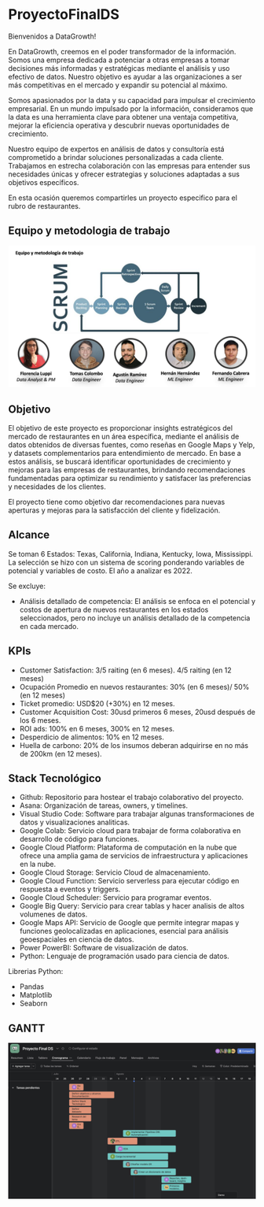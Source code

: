 # ProyectoFinalDS

Bienvenidos a DataGrowth!

En DataGrowth, creemos en el poder transformador de la información. Somos una empresa dedicada a potenciar a otras empresas a tomar decisiones más informadas y estratégicas mediante el análisis y uso efectivo de datos. Nuestro objetivo es ayudar a las organizaciones a ser más competitivas en el mercado y expandir su potencial al máximo.

Somos apasionados por la data y su capacidad para impulsar el crecimiento empresarial. En un mundo impulsado por la información, consideramos que la data es una herramienta clave para obtener una ventaja competitiva, mejorar la eficiencia operativa y descubrir nuevas oportunidades de crecimiento.

Nuestro equipo de expertos en análisis de datos y consultoría está comprometido a brindar soluciones personalizadas a cada cliente. Trabajamos en estrecha colaboración con las empresas para entender sus necesidades únicas y ofrecer estrategias y soluciones adaptadas a sus objetivos específicos.

En esta ocasión queremos compartirles un proyecto especifico para el rubro de restaurantes.


## Equipo y metodologia de trabajo
![Captura Equipo](Equipoymetodologia.png)


## Objetivo 

El objetivo de este proyecto es proporcionar insights estratégicos del mercado de restaurantes en un área específica, mediante el análisis de datos obtenidos de diversas fuentes, como reseñas en Google Maps y Yelp, y datasets complementarios para entendimiento de mercado. En base a estos análisis, se buscará identificar oportunidades de crecimiento y mejoras para las empresas de restaurantes, brindando recomendaciones fundamentadas para optimizar su rendimiento y satisfacer las preferencias y necesidades de los clientes. 

El proyecto tiene como objetivo dar recomendaciones para nuevas aperturas y mejoras para la satisfacción del cliente y fidelización.


## Alcance

Se toman 6 Estados: Texas, California, Indiana, Kentucky, Iowa, Mississippi. La selección se hizo con un sistema de scoring ponderando variables de potencial y variables de costo.
El año a analizar es 2022.


Se excluye:
* Análisis detallado de competencia: El análisis se enfoca en el potencial y costos de apertura de nuevos restaurantes en los estados seleccionados, pero no incluye un análisis detallado de la competencia en cada mercado.

## KPIs

* Customer Satisfaction: 3/5 raiting (en 6 meses). 4/5 raiting (en 12 meses)
* Ocupación Promedio en nuevos restaurantes: 30% (en 6 meses)/ 50% (en 12 meses)
* Ticket promedio: USD$20 (+30%) en 12 meses.
* Customer Acquisition Cost: 30usd primeros 6 meses, 20usd después de los 6 meses.
* ROI ads: 100% en 6 meses, 300% en 12 meses.
* Desperdicio de alimentos: 10% en 12 meses.
* Huella de carbono: 20% de los insumos deberan adquirirse en no más de 200km (en 12 meses).

## Stack Tecnológico

* Github: Repositorio para hostear el trabajo colaborativo del proyecto.
* Asana: Organización de tareas, owners, y timelines.
* Visual Studio Code: Software para trabajar algunas transformaciones de datos y visualizaciones analiticas.
* Google Colab: Servicio cloud para trabajar de forma colaborativa en desarrollo de código para funciones.
* Google Cloud Platform: Plataforma de computación en la nube que ofrece una amplia gama de servicios de infraestructura y aplicaciones en la nube.
* Google Cloud Storage: Servicio Cloud de almacenamiento.
* Google Cloud Function: Servicio serverless para ejecutar código en respuesta a eventos y triggers.
* Google Cloud Scheduler: Servicio para programar eventos.
* Google Big Query: Servicio para crear tablas y hacer analisis de altos volumenes de datos.
* Google Maps API: Servicio de Google que permite integrar mapas y funciones geolocalizadas en aplicaciones, esencial para análisis geoespaciales en ciencia de datos.
* Power PowerBI: Software de visualización de datos.
* Python: Lenguaje de programación usado para ciencia de datos.

Librerias Python:
* Pandas
* Matplotlib
* Seaborn


## GANTT

![Captura GANTT](GANTT.png)
